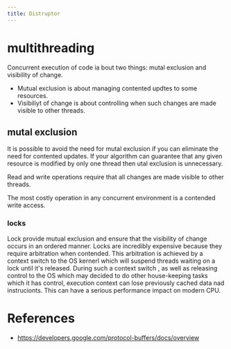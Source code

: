 ```yaml
---
title: Distruptor
---
```


# multithreading

Concurrent execution of code ia bout two things: mutal exclusion and visibility of change.

- Mutual exclusion is about managing contented updtes to some resources.
- Visibiliyt of change is about controlling when such changes are made visible to other threads.


##  mutal exclusion
It is possible to avoid the need for mutal exclusion if you can eliminate the need for contented updates. If your algorithm can guarantee that any given resource is modified by only one thread then utal exclusion is unnecessary.

Read and write operations require that all changes are made visible to other threads.

The most costly operation in any concurrent environment is a contended write access.

### locks
Lock provide mutual exclusion and ensure that the visibility of change occurs in an ordered manner. Locks are incredibly expensive because they require arbitration when contended. This arbitration is achieved by a context switch to the OS kernerl which will suspend threads waiting on a lock until it's released. During such a context switch , as well as releasing control to the OS which may decided to do other house-keeping tasks which it has control, execution context can lose previously cached data nad instrucionts. This can have a serious performance impact on modern CPU. 
# References
- https://developers.google.com/protocol-buffers/docs/overview